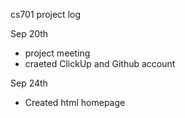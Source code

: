 cs701 project log

Sep 20th
- project meeting
- craeted ClickUp and Github account

Sep 24th
- Created html homepage
